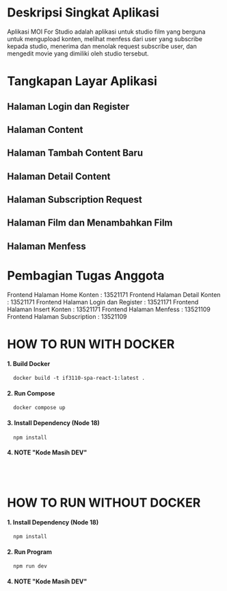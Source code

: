 # Deskripsi Singkat Aplikasi
Aplikasi MOI For Studio adalah aplikasi untuk studio film yang berguna untuk mengupload konten, melihat menfess dari user yang subscribe kepada studio, menerima dan menolak request subscribe user, dan mengedit movie yang dimiliki oleh studio tersebut.

# Tangkapan Layar Aplikasi
## Halaman Login dan Register

## Halaman Content 

## Halaman Tambah Content Baru

## Halaman Detail Content

## Halaman Subscription Request

## Halaman Film dan Menambahkan Film

## Halaman Menfess

# Pembagian Tugas Anggota
Frontend Halaman Home Konten : 13521171
Frontend Halaman Detail Konten : 13521171
Frontend Halaman Login dan Register : 13521171
Frontend Halaman Insert Konten : 13521171
Frontend Halaman Menfess : 13521109
Frontend Halaman Subscription : 13521109

# HOW TO RUN WITH DOCKER

#### 1. Build Docker

      docker build -t if3110-spa-react-1:latest .

#### 2. Run Compose

      docker compose up

#### 3. Install Dependency (Node 18)

      npm install

#### 4. NOTE "Kode Masih DEV"

<br></br>

# HOW TO RUN WITHOUT DOCKER

#### 1. Install Dependency (Node 18)

      npm install

#### 2. Run Program

      npm run dev

#### 4. NOTE "Kode Masih DEV"

<!-- # React + TypeScript + Vite

This template provides a minimal setup to get React working in Vite with HMR and some ESLint rules.

Currently, two official plugins are available:

-   [@vitejs/plugin-react](https://github.com/vitejs/vite-plugin-react/blob/main/packages/plugin-react/README.md) uses [Babel](https://babeljs.io/) for Fast Refresh
-   [@vitejs/plugin-react-swc](https://github.com/vitejs/vite-plugin-react-swc) uses [SWC](https://swc.rs/) for Fast Refresh

## Expanding the ESLint configuration

If you are developing a production application, we recommend updating the configuration to enable type aware lint rules:

-   Configure the top-level `parserOptions` property like this:

```js
   parserOptions: {
    ecmaVersion: 'latest',
    sourceType: 'module',
    project: ['./tsconfig.json', './tsconfig.node.json'],
    tsconfigRootDir: __dirname,
   },
```

-   Replace `plugin:@typescript-eslint/recommended` to `plugin:@typescript-eslint/recommended-type-checked` or `plugin:@typescript-eslint/strict-type-checked`
-   Optionally add `plugin:@typescript-eslint/stylistic-type-checked`
-   Install [eslint-plugin-react](https://github.com/jsx-eslint/eslint-plugin-react) and add `plugin:react/recommended` & `plugin:react/jsx-runtime` to the `extends` list -->
